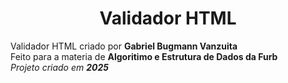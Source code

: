 <h1 align="center">Validador HTML</h1>
<p>
    Validador HTML criado por <b>Gabriel Bugmann Vanzuita</b>
    <br>
    Feito para a materia de <b>Algoritimo e Estrutura de Dados da Furb</b>
    <br>
    <i>Projeto criado em <b>2025</b></i>
</p>
